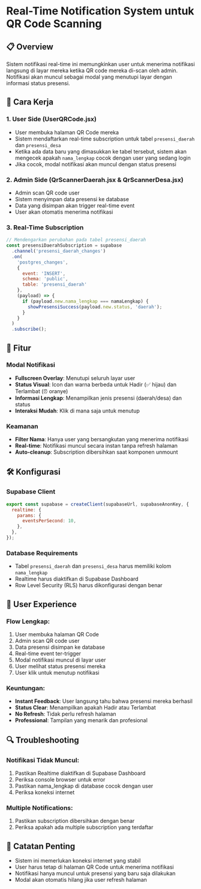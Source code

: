 # Real-Time Notification System untuk QR Code Scanning

## 📋 Overview

Sistem notifikasi real-time ini memungkinkan user untuk menerima notifikasi langsung di layar mereka ketika QR code mereka di-scan oleh admin. Notifikasi akan muncul sebagai modal yang menutupi layar dengan informasi status presensi.

## 🔧 Cara Kerja

### 1. **User Side (UserQRCode.jsx)**
- User membuka halaman QR Code mereka
- Sistem mendaftarkan real-time subscription untuk tabel `presensi_daerah` dan `presensi_desa`
- Ketika ada data baru yang dimasukkan ke tabel tersebut, sistem akan mengecek apakah `nama_lengkap` cocok dengan user yang sedang login
- Jika cocok, modal notifikasi akan muncul dengan status presensi

### 2. **Admin Side (QrScannerDaerah.jsx & QrScannerDesa.jsx)**
- Admin scan QR code user
- Sistem menyimpan data presensi ke database
- Data yang disimpan akan trigger real-time event
- User akan otomatis menerima notifikasi

### 3. **Real-Time Subscription**
```javascript
// Mendengarkan perubahan pada tabel presensi_daerah
const presensiDaerahSubscription = supabase
  .channel('presensi_daerah_changes')
  .on(
    'postgres_changes',
    {
      event: 'INSERT',
      schema: 'public',
      table: 'presensi_daerah'
    },
    (payload) => {
      if (payload.new.nama_lengkap === namaLengkap) {
        showPresensiSuccess(payload.new.status, 'daerah');
      }
    }
  )
  .subscribe();
```

## 🎯 Fitur

### **Modal Notifikasi**
- **Fullscreen Overlay**: Menutupi seluruh layar user
- **Status Visual**: Icon dan warna berbeda untuk Hadir (✅ hijau) dan Terlambat (⏰ oranye)
- **Informasi Lengkap**: Menampilkan jenis presensi (daerah/desa) dan status
- **Interaksi Mudah**: Klik di mana saja untuk menutup

### **Keamanan**
- **Filter Nama**: Hanya user yang bersangkutan yang menerima notifikasi
- **Real-time**: Notifikasi muncul secara instan tanpa refresh halaman
- **Auto-cleanup**: Subscription dibersihkan saat komponen unmount

## 🛠️ Konfigurasi

### **Supabase Client**
```javascript
export const supabase = createClient(supabaseUrl, supabaseAnonKey, {
  realtime: {
    params: {
      eventsPerSecond: 10,
    },
  },
});
```

### **Database Requirements**
- Tabel `presensi_daerah` dan `presensi_desa` harus memiliki kolom `nama_lengkap`
- Realtime harus diaktifkan di Supabase Dashboard
- Row Level Security (RLS) harus dikonfigurasi dengan benar

## 📱 User Experience

### **Flow Lengkap:**
1. User membuka halaman QR Code
2. Admin scan QR code user
3. Data presensi disimpan ke database
4. Real-time event ter-trigger
5. Modal notifikasi muncul di layar user
6. User melihat status presensi mereka
7. User klik untuk menutup notifikasi

### **Keuntungan:**
- **Instant Feedback**: User langsung tahu bahwa presensi mereka berhasil
- **Status Clear**: Menampilkan apakah Hadir atau Terlambat
- **No Refresh**: Tidak perlu refresh halaman
- **Professional**: Tampilan yang menarik dan profesional

## 🔍 Troubleshooting

### **Notifikasi Tidak Muncul:**
1. Pastikan Realtime diaktifkan di Supabase Dashboard
2. Periksa console browser untuk error
3. Pastikan nama_lengkap di database cocok dengan user
4. Periksa koneksi internet

### **Multiple Notifications:**
1. Pastikan subscription dibersihkan dengan benar
2. Periksa apakah ada multiple subscription yang terdaftar

## 📝 Catatan Penting

- Sistem ini memerlukan koneksi internet yang stabil
- User harus tetap di halaman QR Code untuk menerima notifikasi
- Notifikasi hanya muncul untuk presensi yang baru saja dilakukan
- Modal akan otomatis hilang jika user refresh halaman 